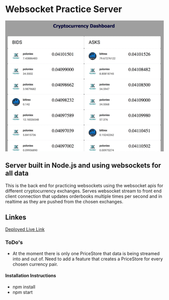 # Websocket Practice Server
![screenshot](https://raw.githubusercontent.com/brandonhenning/ws-practice/master/static/ws-dash.gif)

## Server built in Node.js and using websockets for all data
This is the back end for practicing websockets using the websocket apis for different cryptocurrency exchanges. Serves websocket stream to front end client connection that updates orderbooks multiple times per second and in realtime as they are pushed from the chosen exchanges.

## Linkes
[Deployed Live Link](https://ws-client-practice.firebaseapp.com/)


### ToDo's
- At the moment there is only one PriceStore that data is being streamed into and out of. Need to add a feature that creates a PriceStore for every chosen currency pair. 

#### Installation Instructions
- npm install 
- npm start
